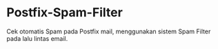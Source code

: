 # Postfix-Spam-Filter
Cek otomatis Spam pada Postfix mail, menggunakan sistem Spam Filter pada lalu lintas email.
